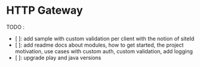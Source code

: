 HTTP Gateway
============

TODO :
- [ ]: add sample with custom validation per client with the notion of siteId
- [ ]: add readme docs about modules, how to get started, the project motivation, use cases with custom auth, custom validation, add logging
- [ ]: upgrade play and java versions
